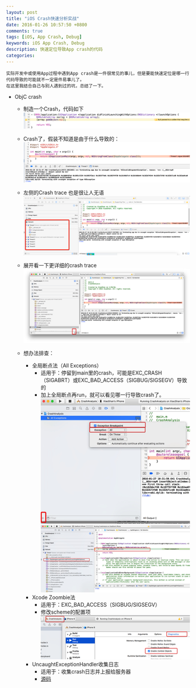 ```yaml
---
layout: post
title: "iOS Crash快速分析实战"
date: 2016-01-26 10:57:50 +0800
comments: true
tags: [iOS, App Crash, Debug]
keywords: iOS App Crash, Debug
description: 快速定位导致App crash的代码
categories: 
---
```

	实际开发中或使用App过程中遇到App crash是一件很常见的事儿，但是要能快速定位是哪一行代码导致的可能就不一定是件易事儿了。
	在这里我结合自己与别人遇到过的坑，总结了一下。
	
<!--more-->

* ObjC crash
	* 制造一个Crash，代码如下
	![图1](https://raw.githubusercontent.com/Handy-Wang/Handy-Wang.github.io/source/source/_posts/img/ios_app_crash_debug_1.png "图1")
	
	* Crash了，假装不知道是由于什么导致的：
	![图2](https://raw.githubusercontent.com/Handy-Wang/Handy-Wang.github.io/source/source/_posts/img/ios_app_crash_debug_2.png "图2")
	
	* 左侧的Crash trace 也是很让人无语
	![图3](https://raw.githubusercontent.com/Handy-Wang/Handy-Wang.github.io/source/source/_posts/img/ios_app_crash_debug_3.png "图3")
	
	* 展开看一下更详细的crash trace
	![图4](https://raw.githubusercontent.com/Handy-Wang/Handy-Wang.github.io/source/source/_posts/img/ios_app_crash_debug_4.png "图4")
	
	* 想办法排查：
		* 全局断点法（All Exceptions）
			* 适用于：停留到main里的crash，可能是EXC_CRASH（SIGABRT）或EXC_BAD_ACCESS（SIGBUG/SIGSEGV）导致的
			* 加上全局断点再run，就可以看见哪一行导致crash了。
			![图5](https://raw.githubusercontent.com/Handy-Wang/Handy-Wang.github.io/source/source/_posts/img/ios_app_crash_debug_5.png "图5")
			![图6](https://raw.githubusercontent.com/Handy-Wang/Handy-Wang.github.io/source/source/_posts/img/ios_app_crash_debug_6.png "图6")
		* Xcode Zoombie法
			* 适用于：EXC_BAD_ACCESS（SIGBUG/SIGSEGV）
			* 修改scheme的配置项
			![图7](https://raw.githubusercontent.com/Handy-Wang/Handy-Wang.github.io/source/source/_posts/img/ios_app_crash_debug_7.png "图7")
		* UncaughtExceptionHandler收集日志
			* 适用于：收集crash日志并上报给服务器
			* [源码](http://)